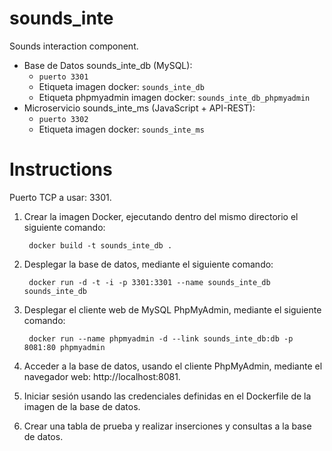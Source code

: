 # sounds_inte
Sounds interaction component.
* Base de Datos sounds_inte_db (MySQL): 
  * `puerto 3301`
  *  Etiqueta imagen docker: `sounds_inte_db`
  *  Etiqueta phpmyadmin imagen docker: `sounds_inte_db_phpmyadmin`
* Microservicio sounds_inte_ms (JavaScript + API-REST): 
  * `puerto 3302`
  *  Etiqueta imagen docker: `sounds_inte_ms`

# Instructions
Puerto TCP a usar: 3301.
1. Crear la imagen Docker, ejecutando dentro del mismo directorio el siguiente comando: 

        docker build -t sounds_inte_db .

2. Desplegar la base de datos, mediante el siguiente comando:

        docker run -d -t -i -p 3301:3301 --name sounds_inte_db sounds_inte_db

3. Desplegar el cliente web de MySQL PhpMyAdmin, mediante el siguiente comando:

        docker run --name phpmyadmin -d --link sounds_inte_db:db -p 8081:80 phpmyadmin

4. Acceder a la base de datos, usando el cliente PhpMyAdmin, mediante el navegador
web: http://localhost:8081.

5. Iniciar sesión usando las credenciales definidas en el Dockerfile de la imagen de la base de datos.

6. Crear una tabla de prueba y realizar inserciones y consultas a la base de datos.
